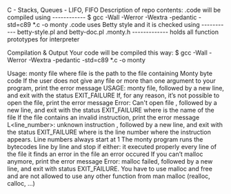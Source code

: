 C - Stacks, Queues - LIFO, FIFO
Description of repo contents:
.code will be compiled using ------------ $ gcc -Wall -Werror -Wextra -pedantic -std=c89 *.c -o monty
.code uses Betty style and it is checked using -----------  betty-style.pl and betty-doc.pl
.monty.h ------------- holds all function prototypes for interpreter

Compilation & Output
Your code will be compiled this way:
$ gcc -Wall -Werror -Wextra -pedantic -std=c89 *.c -o monty

Usage: monty file
where file is the path to the file containing Monty byte code
If the user does not give any file or more than one argument to your program, print the error message USAGE: monty file, followed by a new line, and exit with the status EXIT_FAILURE
If, for any reason, it’s not possible to open the file, print the error message Error: Can't open file <file>, followed by a new line, and exit with the status EXIT_FAILURE
where <file> is the name of the file
If the file contains an invalid instruction, print the error message L<line_number>: unknown instruction <opcode>, followed by a new line, and exit with the status EXIT_FAILURE
where is the line number where the instruction appears.
Line numbers always start at 1
The monty program runs the bytecodes line by line and stop if either:
it executed properly every line of the file
it finds an error in the file
an error occured
If you can’t malloc anymore, print the error message Error: malloc failed, followed by a new line, and exit with status EXIT_FAILURE.
You have to use malloc and free and are not allowed to use any other function from man malloc (realloc, calloc, …)
